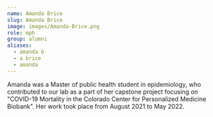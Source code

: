 ```yaml
---
name: Amanda Brice
slug: Amanda Brice
image: images/Amanda-Brice.png
role: mph
group: alumni
aliases:
  - amanda b
  - a brice
  - amanda
---
```


Amanda was a Master of public health student in epidemiology, who contributed to our lab as a part of her capstone project focusing on "COVID-19 Mortality in the Colorado Center for Personalized Medicine Biobank". Her work took place from August 2021 to May 2022.
